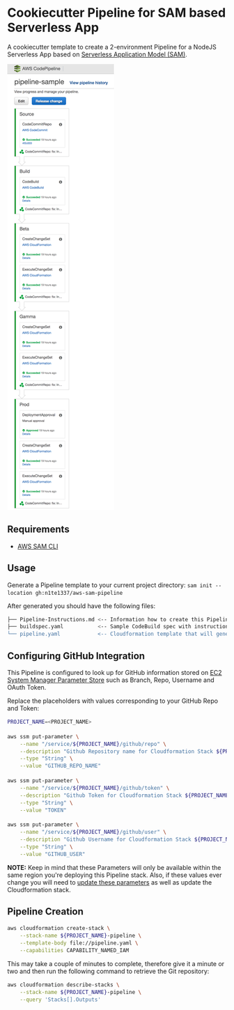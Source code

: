 # Cookiecutter Pipeline for SAM based Serverless App

A cookiecutter template to create a 2-environment Pipeline for a NodeJS Serverless App based on [Serverless Application Model (SAM)](https://github.com/awslabs/serverless-application-model).

![SAM Generic CI/CD Pipeline](pipeline-sample.png)

## Requirements

* [AWS SAM CLI](https://github.com/awslabs/aws-sam-cli)

## Usage

Generate a Pipeline template to your current project directory: `sam init --location gh:n1te1337/aws-sam-pipeline`

After generated you should have the following files:

```bash
├── Pipeline-Instructions.md <-- Information how to create this Pipeline
├── buildspec.yaml           <-- Sample CodeBuild spec with instructions on how to update it (in case you don't have one)
└── pipeline.yaml            <-- Cloudformation template that will generate this 2-environment pipeline
```

## Configuring GitHub Integration

This Pipeline is configured to look up for GitHub information stored on [EC2 System Manager Parameter Store](https://docs.aws.amazon.com/systems-manager/latest/userguide/systems-manager-paramstore.html) such as Branch, Repo, Username and OAuth Token.

Replace the placeholders with values corresponding to your GitHub Repo and Token:

```bash
PROJECT_NAME=<PROJECT_NAME>

aws ssm put-parameter \
    --name "/service/${PROJECT_NAME}/github/repo" \
    --description "Github Repository name for Cloudformation Stack ${PROJECT_NAME}-pipeline" \
    --type "String" \
    --value "GITHUB_REPO_NAME"

aws ssm put-parameter \
    --name "/service/${PROJECT_NAME}/github/token" \
    --description "Github Token for Cloudformation Stack ${PROJECT_NAME}-pipeline" \
    --type "String" \
    --value "TOKEN"

aws ssm put-parameter \
    --name "/service/${PROJECT_NAME}/github/user" \
    --description "Github Username for Cloudformation Stack ${PROJECT_NAME}-pipeline" \
    --type "String" \
    --value "GITHUB_USER"
```

**NOTE:** Keep in mind that these Parameters will only be available within the same region you're deploying this Pipeline stack. Also, if these values ever change you will need to [update these parameters](https://docs.aws.amazon.com/cli/latest/reference/ssm/put-parameter.html) as well as update the Cloudformation stack.

## Pipeline Creation

```bash
aws cloudformation create-stack \
    --stack-name ${PROJECT_NAME}-pipeline \
    --template-body file://pipeline.yaml \
    --capabilities CAPABILITY_NAMED_IAM
```

This may take a couple of minutes to complete, therefore give it a minute or two and then run the following command to retrieve the Git repository:

```bash
aws cloudformation describe-stacks \
    --stack-name ${PROJECT_NAME}-pipeline \
    --query 'Stacks[].Outputs'
```
